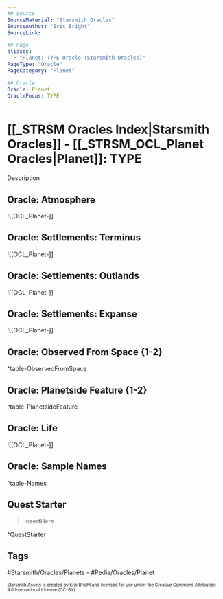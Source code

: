 ```yaml
---
## Source
SourceMaterial: "Starsmith Oracles"
SourceAuthor: "Eric Bright"
SourceLink: 

## Page
aliases:
  - "Planet: TYPE Oracle (Starsmith Oracles)"
PageType: "Oracle"
PageCategory: "Planet"

## Oracle
Oracle: Planet
OracleFocus: TYPE
---
```

# [[_STRSM Oracles Index|Starsmith Oracles]] - [[_STRSM_OCL_Planet Oracles|Planet]]: TYPE
Description

## Oracle: Atmosphere
![[OCL_Planet-]]

## Oracle: Settlements: Terminus
![[OCL_Planet-]]

## Oracle: Settlements: Outlands
![[OCL_Planet-]]

## Oracle: Settlements: Expanse
![[OCL_Planet-]]

## Oracle: Observed From Space {1-2}


^table-ObservedFromSpace

## Oracle: Planetside Feature {1-2}


^table-PlanetsideFeature

## Oracle: Life
![[OCL_Planet-]]

## Oracle: Sample Names

^table-Names

## Quest Starter
> InsertHere

^QuestStarter

## Tags
#Starsmith/Oracles/Planets -  #Pedia/Oracles/Planet 

<font size=-2>Starsmith Assets is created by Eric Bright and licensed for use under the Creative Commons Attribution 4.0 International License (CC-BY).</font>